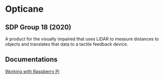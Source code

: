 # Opticane
## SDP Group 18 (2020)
A product for the visually impaired that uses LiDAR to measure distances to objects and translates that data to a tactile feedback device.

## Documentations
[Working with Raspberry Pi](./documentation/pi.md)
